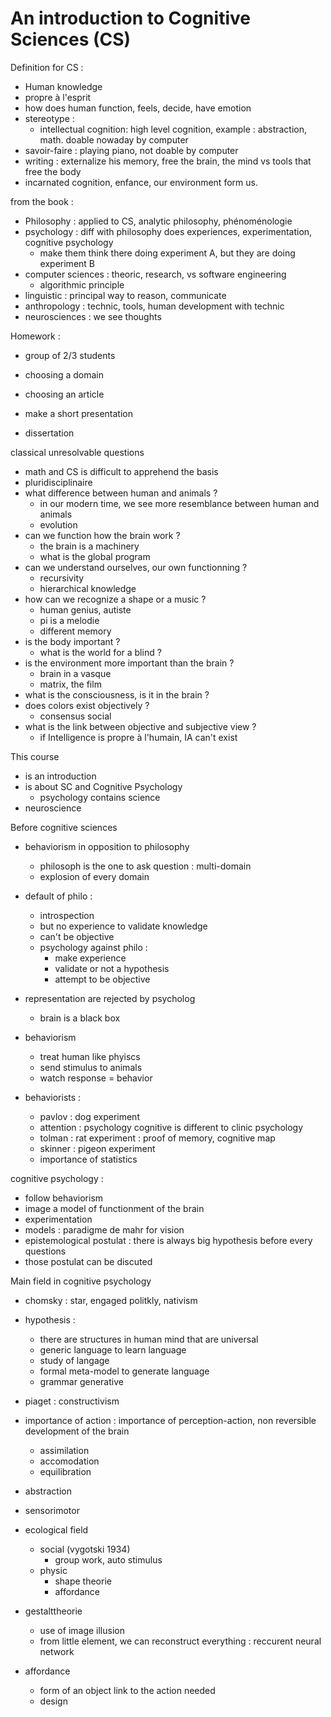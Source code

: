 # An introduction to Cognitive Sciences (CS)

Definition for CS :

* Human knowledge
* propre à l'esprit
* how does human function, feels, decide, have emotion
* stereotype : 
  * intellectual cognition: high level cognition, example : abstraction, math. doable nowaday by computer
* savoir-faire : playing piano, not doable by computer
* writing : externalize his memory, free the brain, the mind vs tools that free the body
* incarnated cognition, enfance, our environment form us.

from the book :

* Philosophy : applied to CS, analytic philosophy, phénoménologie
* psychology : diff with philosophy does experiences, experimentation, cognitive psychology
  * make them think there doing experiment A, but they are doing experiment B
* computer sciences : theoric, research, vs software engineering
  * algorithmic principle
* linguistic : principal way to reason, communicate
* anthropology : technic, tools, human development with technic
* neurosciences : we see thoughts

Homework :

* group of 2/3 students
* choosing a domain
* choosing an article
* make a short presentation

* dissertation

classical unresolvable questions

* math and CS is difficult to apprehend the basis
* pluridisciplinaire
* what difference between human and animals ?
  * in our modern time, we see more resemblance between human and animals
  * evolution
* can we function how the brain work ?
  * the brain is a machinery
  * what is the global program
* can we understand ourselves, our own functionning ?
  * recursivity
  * hierarchical knowledge
* how can we recognize a shape or a music ?
  * human genius, autiste
  * pi is a melodie
  * different memory
* is the body important ?
  * what is the world for a blind ?
* is the environment more important than the brain ?
  * brain in a vasque
  * matrix, the film
* what is the consciousness, is it in the brain ?
* does colors exist objectively ?
  * consensus social
* what is the link between objective and subjective view ?
  * if Intelligence is propre à l'humain, IA can't exist

This course

* is an introduction
* is about SC and Cognitive Psychology
  * psychology contains science
* neuroscience

Before cognitive sciences

* behaviorism in opposition to philosophy
  * philosoph is the one to ask question : multi-domain
  * explosion of every domain
* default of philo :
  * introspection
  * but no experience to validate knowledge
  * can't be objective
  * psychology against philo :
    * make experience
    * validate or not a hypothesis
    * attempt to be objective
* representation are rejected by psycholog
  * brain is a black box
* behaviorism
  * treat human like phyiscs
  * send stimulus to animals
  * watch response = behavior

* behaviorists : 
  * pavlov : dog experiment
  * attention : psychology cognitive is different to clinic psychology
  * tolman : rat experiment : proof of memory, cognitive map
  * skinner : pigeon experiment
  * importance of statistics

cognitive psychology :

* follow behaviorism
* image a model of functionment of the brain
* experimentation
* models : paradigme de mahr for vision
* epistemological postulat : there is always big hypothesis before every questions
* those postulat can be discuted

Main field in cognitive psychology

* chomsky : star, engaged politkly, nativism
* hypothesis : 
  * there are structures in human mind that are universal
  * generic language to learn language
  * study of langage
  * formal meta-model to generate language
  * grammar generative

* piaget : constructivism
* importance of action : importance of perception-action, non reversible development of the brain
  * assimilation
  * accomodation
  * equilibration
* abstraction
* sensorimotor

* ecological field
  * social (vygotski 1934)
    * group work, auto stimulus
  * physic
    * shape theorie
    * affordance

* gestalttheorie
  * use of image illusion
  * from little element, we can reconstruct everything : reccurent neural network
* affordance
  * form of an object link to the action needed
  * design
